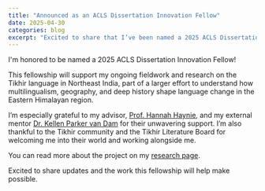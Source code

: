 ```yaml
---
title: "Announced as an ACLS Dissertation Innovation Fellow"
date: 2025-04-30
categories: blog
excerpt: "Excited to share that I’ve been named a 2025 ACLS Dissertation Innovation Fellow. This post shares what the award enables and what I plan to do with it."
---
```


I'm honored to be named a 2025 ACLS Dissertation Innovation Fellow!

This fellowship will support my ongoing fieldwork and research on the Tikhir language in Northeast India, part of a larger effort to understand how multilingualism, geography, and deep history shape language change in the Eastern Himalayan region.

I’m especially grateful to my advisor, [Prof. Hannah Haynie](https://www.colorado.edu/linguistics/hannah-haynie), and my external mentor [Dr. Kellen Parker van Dam](http://patkai.ist/) for their unwavering support. I’m also thankful to the Tikhir community and the Tikhir Literature Board for welcoming me into their world and working alongside me.

You can read more about the project on my [research page](https://patrickdas.github.io/research/).

Excited to share updates and the work this fellowship will help make possible.
